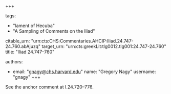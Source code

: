 +++

tags:
- "lament of Hecuba"
- "A Sampling of Comments on the Iliad"

citable_urn: "urn:cts:CHS:Commentaries.AHCIP:Iliad.24.747-24.760.abAjuzq"
target_urn: "urn:cts:greekLit:tlg0012.tlg001:24.747-24.760"
title: "Iliad 24.747–760"

authors:
- email: "gnagy@chs.harvard.edu"
  name: "Gregory Nagy"
  username: "gnagy"
+++

<p>See the anchor comment at I.24.720–776.</p>